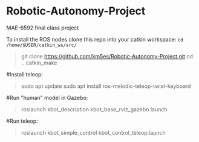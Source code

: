 # Robotic-Autonomy-Project
MAE-6592 final class project

To install the ROS nodes clone this repo into your catkin workspace:
`cd /home/$USER/catkin_ws/src/`
>git clone https://github.com/km5es/Robotic-Autonomy-Project.git
>cd ..
>catkin_make

#Install teleop:
>sudo apt update
>sudo apt install ros-melodic-teleop-twist-keyboard

#Run "human" model in Gazebo:
>roslaunch kbot_description kbot_base_rviz_gazebo.launch

#Run teleop:
>roslaunch kbot_simple_control kbot_control_teleop.launch
